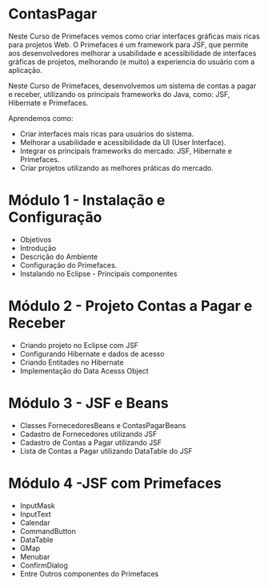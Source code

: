 # ContasPagar

Neste Curso de Primefaces vemos como criar interfaces gráficas mais ricas para projetos Web.
O Primefaces é um framework para JSF, que permite aos desenvolvedores melhorar a usabilidade 
e acessibilidade de interfaces gráficas de projetos, melhorando (e muito) a experiencia do usuário com a aplicação.

Neste Curso de Primefaces, desenvolvemos um sistema de contas a pagar e receber, utilizando os principais frameworks 
do Java, como: JSF, Hibernate e Primefaces.

Aprendemos como:
- Criar interfaces mais ricas para usuários do sistema.
- Melhorar a usabilidade e acessibilidade da UI (User Interface).
- Integrar os principais frameworks do mercado: JSF, Hibernate e
Primefaces.
- Criar projetos utilizando as melhores práticas do mercado.

# Módulo 1 - Instalação e Configuração
- Objetivos
- Introdução
- Descrição do Ambiente
- Configuração do Primefaces.
- Instalando no Eclipse - Principais componentes 

# Módulo 2 - Projeto Contas a Pagar e Receber
- Criando projeto no Eclipse com JSF
- Configurando Hibernate e dados de acesso
- Criando Entitades no Hibernate
- Implementação do Data Acesss Object

# Módulo 3 - JSF e Beans
- Classes FornecedoresBeans e ContasPagarBeans
- Cadastro de Fornecedores utilizando JSF
- Cadastro de Contas a Pagar utilizando JSF
- Lista de Contas a Pagar utilizando DataTable do JSF

# Módulo 4 -JSF com Primefaces
- InputMask
- InputText
- Calendar
- CommandButton
- DataTable
- GMap
- Menubar
- ConfirmDialog
- Entre Outros componentes do Primefaces
